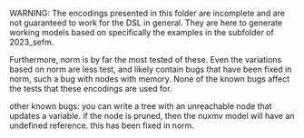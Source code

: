 WARNING: The encodings presented in this folder are incomplete and are not guaranteed to work for the DSL in general. They are here to generate working models based on specifically the examples in the subfolder of 2023_sefm.

Furthermore, norm is by far the most tested of these.
Even the variations based on norm are less test, and likely contain bugs that have been fixed in norm, such a bug with nodes with memory.
None of the known bugs affect the tests that these encodings are used for.


other known bugs:
you can write a tree with an unreachable node that updates a variable. if the node is pruned, then the nuxmv model will have an undefined reference. this has been fixed in norm.

